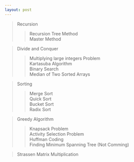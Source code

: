 ```yaml
---
layout: post
---
```

> Recursion
>> Recursion Tree Method </br>
>> Master Method 

> Divide and Conquer 
>> Multiplying large integers Problem </br>
>> Kartasuba Algorithm </br>
>> Binary Search </br>
>> Median of Two Sorted Arrays </br>

>Sorting
>> Merge Sort </br>
>> Quick Sort </br>
>> Bucket Sort </br>
>> Radix Sort </br>

> Greedy Algorithm 
>> Knapsack Problem </br>
>> Activity Selection Problem </br>
>> Huffman Coding </br>
>> Finding Minimum Spanning Tree (Not Comming) </br>

> Strassen Matrix Multiplication 